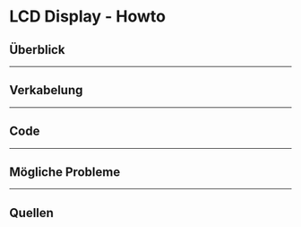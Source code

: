# LCD Display - Howto

## Überblick

<!--- kurze Einführung -->

---

## Verkabelung 

<!--- 
Bild und Quellenangabe der Verkabelung 

Bsp.: 

![](img/wired/lcd-display.png)
Abb.: [Handbuch KS0365 Sensor Kit](../material/keystudio/KS0361(KS0365)%20Microbit%20V2.0%20Sensor%20Learning%20Kit.pdf) S. 218 ff
-->

---

## Code

<!--- 
code Beispiel: kann später von Github copy & pasted werden 

Beispiel: 

```python 
import lcd1602_i2c
#Alias vergeben
l = lcd1602_i2c.LCD1620()
#Bildschirm Text anzeigen lassen
l.puts("Hello Microbit!")

while True:
    if button_a.is_pressed():
        l.clear()
        l.puts("It works!")
        sleep(500)
    if button_b.is_pressed():
        l.puts('It still works!',x=0,y=1)
        sleep(500)
    if pin_logo.is_touched():
        l.clear()
        break
```

 -->

---

## Mögliche Probleme

<!--- 
Wenn Probleme bekannt sind bitte hier aufführen

Bsp.: 

- evtl. Adresse falsch
  -  mit [scan_for_i2c_addr.py](../scan_for_i2c_addr.py) kann die aktuelle I2C Adresse ausgelesen werden
  -  anschließend korrigieren in [lcd1602_i2c.py](../lcd1602_i2c.py):
     -  `LCD_I2C_ADDR=0x27`

 -->

---

## Quellen 

<!--- 
Bitte alle Quellen angeben 
- inkl. Bilder etc. 

Beispiel: 

- [Handbuch KS0365 Sensor Kit](../material/keystudio/KS0361(KS0365)%20Microbit%20V2.0%20Sensor%20Learning%20Kit.pdf) S. 218 ff
  
- Quellcode: angepasst auf Basis von: https://github.com/shaoziyang/microbit-lib/tree/master/lcd/I2C_LCD1602

-->




